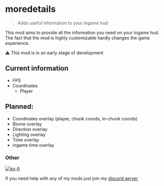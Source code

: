 # moredetails

> Adds useful information to your ingame hud

This mod aims to provide all the information you need on your ingame hud. The fact that the mod is highly customizable
hardly changes the game experience.

⚠️ This mod is in an early stage of development
<br>

## Current information 
 - FPS
 - Coordinates
   - Player

## Planned:
- Coordinates overlay (player, chunk coords, in-chunk coords)
- Biome overlay
- Direction overlay
- Lighting overlay
- Time overlay
- ingame time overlay

### Other
[![ko-fi](https://ko-fi.com/img/githubbutton_sm.svg)](https://ko-fi.com/I3I8F1WX4)

If you need help with any of my mods just join my [discord server](https://nyon.dev/discord)